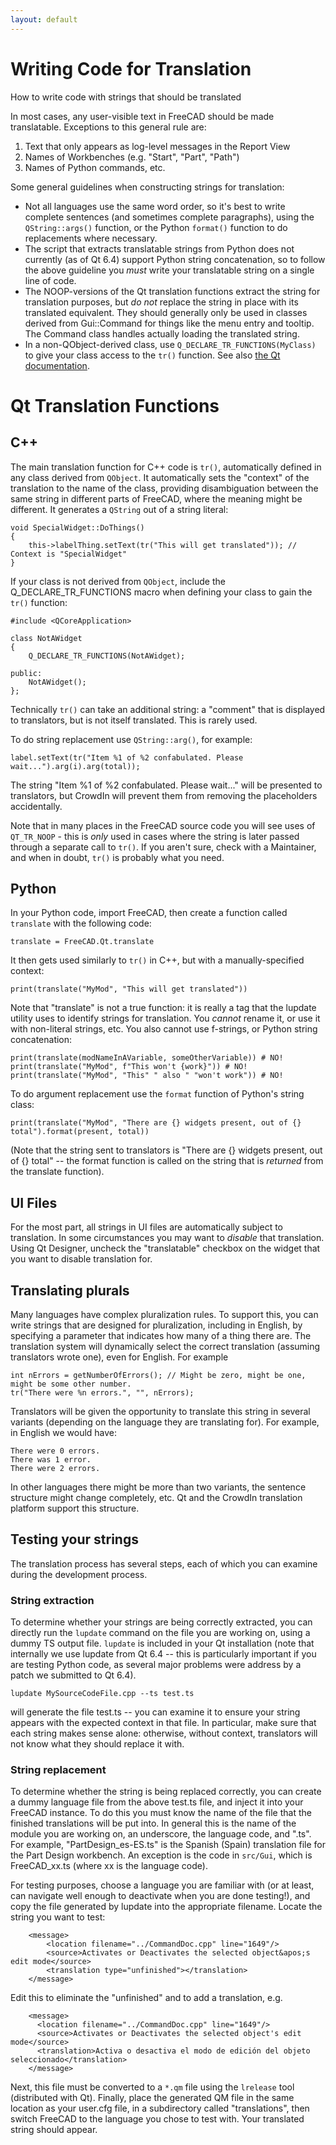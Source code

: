 ```yaml
---
layout: default
---
```

#  Writing Code for Translation

How to write code with strings that should be translated

In most cases, any user-visible text in FreeCAD should be made translatable. Exceptions to this general rule are:
1. Text that only appears as log-level messages in the Report View
2. Names of Workbenches (e.g. "Start", "Part", "Path")
3. Names of Python commands, etc.

Some general guidelines when constructing strings for translation:
* Not all languages use the same word order, so it's best to write complete sentences (and sometimes complete paragraphs), using the `QString::args()` function, or the Python `format()` function to do replacements where necessary.
* The script that extracts translatable strings from Python does not currently (as of Qt 6.4) support Python string concatenation, so to follow the above guideline you *must* write your translatable string on a single line of code.
* The NOOP-versions of the Qt translation functions extract the string for translation purposes, but *do not* replace the string in place with its translated equivalent. They should generally only be used in classes derived from Gui::Command for things like the menu entry and tooltip. The Command class handles actually loading the translated string.
* In a non-QObject-derived class, use `Q_DECLARE_TR_FUNCTIONS(MyClass)` to give your class access to the `tr()` function. See also [the Qt documentation](https://doc.qt.io/qt-5/i18n-source-translation.html).

# Qt Translation Functions

## C++

The main translation function for C++ code is `tr()`, automatically defined in any class derived from `QObject`. It automatically sets the "context" of the translation to the name of the class, providing disambiguation between the same string in different parts of FreeCAD, where the meaning might be different. It generates a `QString` out of a string literal:
```
void SpecialWidget::DoThings()
{
    this->labelThing.setText(tr("This will get translated")); // Context is "SpecialWidget"
}
```

If your class is not derived from `QObject`, include the Q_DECLARE_TR_FUNCTIONS macro when defining your class to gain the `tr()` function:
```
#include <QCoreApplication>

class NotAWidget
{
    Q_DECLARE_TR_FUNCTIONS(NotAWidget);
    
public:
    NotAWidget();
};
```

Technically `tr()` can take an additional string: a "comment" that is displayed to translators, but is not itself translated. This is rarely used.

To do string replacement use `QString::arg()`, for example:
```
label.setText(tr("Item %1 of %2 confabulated. Please wait...").arg(i).arg(total));
```
The string "Item %1 of %2 confabulated. Please wait..." will be presented to translators, but CrowdIn will prevent them from removing the placeholders accidentally.

Note that in many places in the FreeCAD source code you will see uses of `QT_TR_NOOP` - this is *only* used in cases where the string is later passed through a separate call to `tr()`. If you aren't sure, check with a Maintainer, and when in doubt, `tr()` is probably what you need.

## Python

In your Python code, import FreeCAD, then create a function called `translate` with the following code:
```
translate = FreeCAD.Qt.translate
```
It then gets used similarly to `tr()` in C++, but with a manually-specified context:
```
print(translate("MyMod", "This will get translated"))
```
Note that "translate" is not a true function: it is really a tag that the lupdate utility uses to identify strings for translation. You *cannot* rename it, or use it with non-literal strings, etc. You also cannot use f-strings, or Python string concatenation:
```
print(translate(modNameInAVariable, someOtherVariable)) # NO!
print(translate("MyMod", f"This won't {work}")) # NO!
print(translate("MyMod", "This" " also " "won't work")) # NO!
```
To do argument replacement use the `format` function of Python's string class:
```
print(translate("MyMod", "There are {} widgets present, out of {} total").format(present, total))
```
(Note that the string sent to translators is "There are {} widgets present, out of {} total" -- the format function is called on the string that is *returned* from the translate function).

## UI Files

For the most part, all strings in UI files are automatically subject to translation. In some circumstances you may want to *disable* that translation. Using Qt Designer, uncheck the "translatable" checkbox on the widget that you want to disable translation for. 

## Translating plurals

Many languages have complex pluralization rules. To support this, you can write strings that are designed for pluralization, including in English, by specifying a parameter that indicates how many of a thing there are. The translation system will dynamically select the correct translation (assuming translators wrote one), even for English. For example
```
int nErrors = getNumberOfErrors(); // Might be zero, might be one, might be some other number.
tr("There were %n errors.", "", nErrors);
```
Translators will be given the opportunity to translate this string in several variants (depending on the language they are translating for). For example, in English we would have:
```
There were 0 errors.
There was 1 error.
There were 2 errors.
```
In other languages there might be more than two variants, the sentence structure might change completely, etc. Qt and the CrowdIn translation platform support this structure.

## Testing your strings

The translation process has several steps, each of which you can examine during the development process.

### String extraction

To determine whether your strings are being correctly extracted, you can directly run the `lupdate` command on the file you are working on, using a dummy TS output file. `lupdate` is included in your Qt installation (note that internally we use lupdate from Qt 6.4 -- this is particularly important if you are testing Python code, as several major problems were address by a patch we submitted to Qt 6.4).
```
lupdate MySourceCodeFile.cpp --ts test.ts
```
will generate the file test.ts -- you can examine it to ensure your string appears with the expected context in that file. In particular, make sure that each string makes sense alone: otherwise, without context, translators will not know what they should replace it with.

### String replacement

To determine whether the string is being replaced correctly, you can create a dummy language file from the above test.ts file, and inject it into your FreeCAD instance. To do this you must know the name of the file that the finished translations will be put into. In general this is the name of the module you are working on, an underscore, the language code, and ".ts". For example, "PartDesign_es-ES.ts" is the Spanish (Spain) translation file for the Part Design workbench. An exception is the code in `src/Gui`, which is FreeCAD_xx.ts (where xx is the language code). 

For testing purposes, choose a language you are familiar with (or at least, can navigate well enough to deactivate when you are done testing!), and copy the file generated by lupdate into the appropriate filename. Locate the string you want to test:
```
    <message>
        <location filename="../CommandDoc.cpp" line="1649"/>
        <source>Activates or Deactivates the selected object&apos;s edit mode</source>
        <translation type="unfinished"></translation>
    </message>
```
Edit this to eliminate the "unfinished" and to add a translation, e.g.
```
    <message>
      <location filename="../CommandDoc.cpp" line="1649"/>
      <source>Activates or Deactivates the selected object's edit mode</source>
      <translation>Activa o desactiva el modo de edición del objeto seleccionado</translation>
    </message>
```
Next, this file must be converted to a `*.qm` file using the `lrelease` tool (distributed with Qt). Finally, place the generated QM file in the same location as your user.cfg file, in a subdirectory called "translations", then switch FreeCAD to the language you chose to test with. Your translated string should appear.
